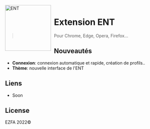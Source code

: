 <img width="150" height="150" align="left" style="float: left; margin: 0 10px 0 0;" alt="ENT" src="https://churchlifejournal.nd.edu/assets/320922/1200x/marianne_logo_france.jpg">  

# Extension ENT

> Pour Chrome, Edge, Opera, Firefox...
> 


## Nouveautés

*  **Connexion**: connexion automatique et rapide, création de profils..
*  **Thème**: nouvelle interface de l'ENT

## Liens

*   Soon

## License
EZFA 2022©
